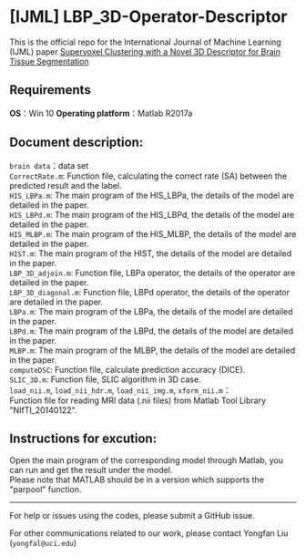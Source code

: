 # [IJML] LBP_3D-Operator-Descriptor  
This is the official repo for the International Journal of Machine Learning (IJML) paper [Supervoxel Clustering with a Novel 3D Descriptor for Brain Tissue Segmentation](https://www.ijml.org/vol10/964-AM0045.pdf)

## Requirements
**OS**：Win 10      **Operating platform**：Matlab R2017a  
    
## Document description:  
`brain data`：data set  
`CorrectRate.m`: Function file, calculating the correct rate (SA) between the predicted result and the label.  
`HIS_LBPa.m`: The main program of the HIS_LBPa, the details of the model are detailed in the paper.  
`HIS_LBPd.m`: The main program of the HIS_LBPd, the details of the model are detailed in the paper.  
`HIS_MLBP.m`: The main program of the HIS_MLBP, the details of the model are detailed in the paper.  
`HIST.m`: The main program of the HIST, the details of the model are detailed in the paper.  
`LBP_3D_adjoin.m`: Function file, LBPa operator, the details of the operator are detailed in the paper.  
`LBP_3D_diagonal.m`: Function file, LBPd operator, the details of the operator are detailed in the paper.  
`LBPa.m`: The main program of the LBPa, the details of the model are detailed in the paper.    
`LBPd.m`: The main program of the LBPd, the details of the model are detailed in the paper.   
`MLBP.m`: The main program of the MLBP, the details of the model are detailed in the paper.   
`computeDSC`: Function file, calculate prediction accuracy (DICE).   
`SLIC_3D.m`: Function file, SLIC algorithm in 3D case.   
`load_nii.m`, `load_nii_hdr.m`, `load_nii_img.m`, `xform_nii.m`：  
Function file for reading MRI data (.nii files) from Matlab Tool Library "NIfTI_20140122".  
   
## Instructions for excution:
Open the main program of the corresponding model through Matlab, you can run and get the result under the model.  
Please note that MATLAB should be in a version which supports the "parpool" function.  

---------------------
For help or issues using the codes, please submit a GitHub issue.

For other communications related to our work, please contact Yongfan Liu (`yongfal@uci.edu`) 
